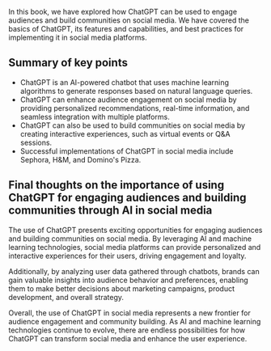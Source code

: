 
In this book, we have explored how ChatGPT can be used to engage audiences and build communities on social media. We have covered the basics of ChatGPT, its features and capabilities, and best practices for implementing it in social media platforms.

Summary of key points
---------------------

* ChatGPT is an AI-powered chatbot that uses machine learning algorithms to generate responses based on natural language queries.
* ChatGPT can enhance audience engagement on social media by providing personalized recommendations, real-time information, and seamless integration with multiple platforms.
* ChatGPT can also be used to build communities on social media by creating interactive experiences, such as virtual events or Q\&A sessions.
* Successful implementations of ChatGPT in social media include Sephora, H\&M, and Domino's Pizza.

Final thoughts on the importance of using ChatGPT for engaging audiences and building communities through AI in social media
----------------------------------------------------------------------------------------------------------------------------

The use of ChatGPT presents exciting opportunities for engaging audiences and building communities on social media. By leveraging AI and machine learning technologies, social media platforms can provide personalized and interactive experiences for their users, driving engagement and loyalty.

Additionally, by analyzing user data gathered through chatbots, brands can gain valuable insights into audience behavior and preferences, enabling them to make better decisions about marketing campaigns, product development, and overall strategy.

Overall, the use of ChatGPT in social media represents a new frontier for audience engagement and community building. As AI and machine learning technologies continue to evolve, there are endless possibilities for how ChatGPT can transform social media and enhance the user experience.

